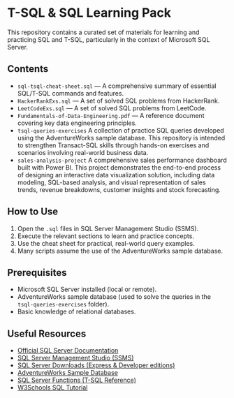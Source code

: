 # T-SQL & SQL Learning Pack
This repository contains a curated set of materials for learning and practicing SQL and T-SQL, particularly in the context of Microsoft SQL Server.


## Contents

- `sql-tsql-cheat-sheet.sql` — A comprehensive summary of essential SQL/T-SQL commands and features.
- `HackerRankExs.sql` — A set of solved SQL problems from HackerRank.
- `LeetCodeExs.sql` — A set of solved SQL problems from LeetCode.
- `Fundamentals-of-Data-Engineering.pdf` — A reference document covering key data engineering principles.
- `tsql-queries-exercises` A collection of practice SQL queries developed using the AdventureWorks sample database. This repository is intended to strengthen Transact-SQL skills through hands-on exercises and scenarios involving real-world business data.
- `sales-analysis-project` A comprehensive sales performance dashboard built with Power BI. This project demonstrates the end-to-end process of designing an interactive data visualization solution, including data modeling, SQL-based analysis, and visual representation of sales trends, revenue breakdowns, customer insights and stock forecasting.


## How to Use

1. Open the `.sql` files in SQL Server Management Studio (SSMS).
2. Execute the relevant sections to learn and practice concepts.
3. Use the cheat sheet for practical, real-world query examples.
4. Many scripts assume the use of the AdventureWorks sample database.


## Prerequisites

- Microsoft SQL Server installed (local or remote).
- AdventureWorks sample database (used to solve the queries in the `tsql-queries-exercises` folder).
- Basic knowledge of relational databases.


## Useful Resources

- [Official SQL Server Documentation](https://learn.microsoft.com/sql/)
- [SQL Server Management Studio (SSMS)](https://learn.microsoft.com/sql/ssms/download-ssms)
- [SQL Server Downloads (Express & Developer editions)](https://www.microsoft.com/sql-server/sql-server-downloads)
- [AdventureWorks Sample Database](https://learn.microsoft.com/sql/samples/adventureworks-install-configure)
- [SQL Server Functions (T-SQL Reference)](https://learn.microsoft.com/sql/t-sql/functions/functions)
- [W3Schools SQL Tutorial](https://www.w3schools.com/sql/)
